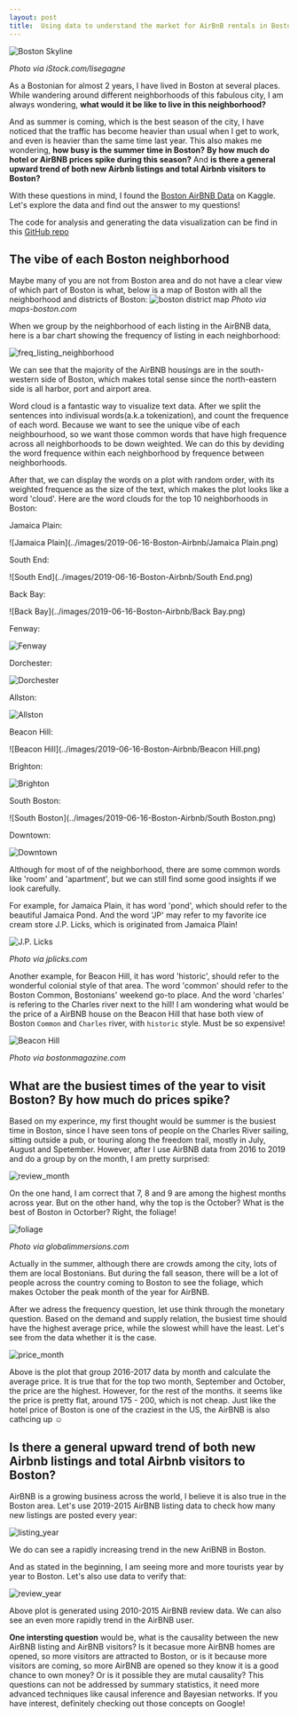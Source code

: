 ```yaml
---
layout: post
title:  Using data to understand the market for AirBnB rentals in Boston
---
```


![Boston Skyline](https://cdn10.bostonmagazine.com/wp-content/uploads/sites/2/2017/11/boston-skyline.jpg)

*Photo via iStock.com/lisegagne*

As a Bostonian for almost 2 years, I have lived in Boston at several places. While wandering around different neighborhoods of this fabulous city, I am always wondering, **what would it be like to live in this neighborhood?** 

And as summer is coming, which is the best season of the city, I have noticed that the traffic has become heavier than usual when I get to work, and even is heavier than the same time last year. This also makes me wondering, **how busy is the summer time in Boston?** **By how much do hotel or AirBNB prices spike during this season?** And **is there a general upward trend of both new Airbnb listings and total Airbnb visitors to Boston?**

With these questions in mind, I found the [Boston AirBNB Data](https://www.kaggle.com/airbnb/boston) on Kaggle. Let's explore the data and find out the answer to my questions!

The code for analysis and generating the data visualization can be find in this [GitHub repo](https://github.com/zhiruiwang/Boston_AirBNB/blob/master/Boston-Airbnb.ipynb)

## The vibe of each Boston neighborhood
Maybe many of you are not from Boston area and do not have a clear view of which part of Boston is what, below is a map of Boston with all the neighborhood and districts of Boston:
![boston district map](https://maps-boston.com/img/0/boston-districts-map.jpg)
*Photo via maps-boston.com*

When we group by the neighborhood of each listing  in the AirBNB data, here is a bar chart showing the frequency of listing in each neighborhood:

![freq_listing_neighborhood](../images/2019-06-16-Boston-Airbnb/freq_listing_neighborhood.png)

We can see that the majority of the AirBNB housings are in the south-western side of Boston, which makes total sense since the north-eastern side is all harbor, port and airport area.

Word cloud is a fantastic way to visualize text data. After we split the sentences into indivisual words(a.k.a tokenization), and count the frequence of each word. Because we want to see the unique vibe of each neighbourhood, so we want those common words that have high frequence across all neighborhoods to be down weighted. We can do this by deviding the word frequence within each neighborhood by frequence between neighborhoods. 

After that, we can display the words on a plot with random order, with its weighted frequence as the size of the text, which makes the plot looks like a word 'cloud'. Here are the word clouds for the top 10 neighborhoods in Boston:

Jamaica Plain:

![Jamaica Plain](../images/2019-06-16-Boston-Airbnb/Jamaica Plain.png)

South End:

![South End](../images/2019-06-16-Boston-Airbnb/South End.png)

Back Bay:

![Back Bay](../images/2019-06-16-Boston-Airbnb/Back Bay.png)

Fenway:

![Fenway](../images/2019-06-16-Boston-Airbnb/Fenway.png)

Dorchester:

![Dorchester](../images/2019-06-16-Boston-Airbnb/Dorchester.png)

Allston:

![Allston](../images/2019-06-16-Boston-Airbnb/Allston.png)

Beacon Hill:

![Beacon Hill](../images/2019-06-16-Boston-Airbnb/Beacon Hill.png)

Brighton:

![Brighton](../images/2019-06-16-Boston-Airbnb/Brighton.png)

South Boston:

![South Boston](../images/2019-06-16-Boston-Airbnb/South Boston.png)

Downtown:

![Downtown](../images/2019-06-16-Boston-Airbnb/Downtown.png)

Although for most of of the neighborhood, there are some common words like 'room' and 'apartment', but we can still find some good insights if we look carefully.

For example, for Jamaica Plain, it has word 'pond', which should refer to the beautiful Jamaica Pond. And the word 'JP' may refer to my favorite ice cream store J.P. Licks, which is originated from Jamaica Plain!

![J.P. Licks](https://jplicks.com/layout/logo-vert-wink.png)

*Photo via jplicks.com*

Another example, for Beacon Hill, it has word 'historic', should refer to the wonderful colonial style of that area. The word 'common' should refer to the Boston Common, Bostonians' weekend go-to place. And the word 'charles' is refering to the Charles river next to the hill! I am wondering what would be the price of a AirBNB house on the Beacon Hill that hase both view of Boston `Common` and `Charles` river, with `historic` style. Must be so expensive!

![Beacon Hill](https://www.bostonmagazine.com/wp-content/uploads/sites/2/2018/04/beacon-hill-studio-2.jpg)

*Photo via bostonmagazine.com*

## What are the busiest times of the year to visit Boston? By how much do prices spike?
Based on my experince, my first thought would be summer is the busiest time in Boston, since I have seen tons of people on the Charles River sailing, sitting outside a pub, or touring along the freedom trail, mostly in July, August and Spetember. However, after I use AirBNB data from 2016 to 2019 and do a group by on the month, I am pretty surprised:

![review_month](../images/2019-06-16-Boston-Airbnb/review_month.png)

On the one hand, I am correct that 7, 8 and 9 are among the highest months across year. But on the other hand, why the top is the October? What is the best of Boston in Octorber? Right, the foliage!

![foliage](https://www.globalimmersions.com/Newsletters/boston!.jpg)

*Photo via globalimmersions.com*

Actually in the summer, although there are crowds among the city, lots of them are local Bostonians. But during the fall season, there will be a lot of people across the country coming to Boston to see the foliage, which makes October the peak month of the year for AirBNB.

After we adress the frequency question, let use think through the monetary question. Based on the demand and supply relation, the busiest time should have the highest average price, while the slowest whill have the least. Let's see from the data whether it is the case.

![price_month](../images/2019-06-16-Boston-Airbnb/price_month.png)

Above is the plot that group 2016-2017 data by month and calculate the average price. It is true that for the top two month, September and October, the price are the highest. However, for the rest of the months. it seems like the price is pretty flat, around 175 - 200, which is not cheap. Just like the hotel price of Boston is one of the craziest in the US, the AirBNB is also cathcing up ☺

## Is there a general upward trend of both new Airbnb listings and total Airbnb visitors to Boston?
AirBNB is a growing business across the world, I believe it is also true in the Boston area. Let's use 2019-2015 AirBNB listing data to check how many new listings are posted every year:

![listing_year](../images/2019-06-16-Boston-Airbnb/listing_year.png)

We do can see a rapidly increasing trend in the new AriBNB in Boston.

And as stated in the beginning, I am seeing more and more tourists year by year to Boston. Let's also use data to verify that:

![review_year](../images/2019-06-16-Boston-Airbnb/review_year.png)

Above plot is generated using 2010-2015 AirBNB review data. We can also see an even more rapidly trend in the AirBNB user.

**One intersting question** would be, what is the causality between the new AirBNB listing and AirBNB visitors? Is it becasue more AirBNB homes are opened, so more visitors are attracted to Boston, or is it because more visitors are coming, so more AirBNB are opened so they know it is a good chance to own money? Or is it possible they are mutal causality? This questions can not be addressed by summary statistics, it need more advanced techniques like causal inference and Bayesian networks. If you have interest, definitely checking out those concepts on Google!
